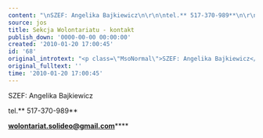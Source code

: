```yaml
---
content: "\nSZEF: Angelika Bajkiewicz\n\r\n\ntel.** 517-370-989**\n\r\n\n**wolontariat.solideo@gmail.com******\n\r\n\n**&nbsp;**\n"
source: jos
title: Sekcja Wolontariatu - kontakt
publish_down: '0000-00-00 00:00:00'
created: '2010-01-20 17:00:45'
id: '68'
original_introtext: "<p class=\"MsoNormal\">SZEF: Angelika Bajkiewicz</p>\r\n<p class=\"MsoNormal\">tel.<strong> 517-370-989</strong></p>\r\n<p class=\"MsoNormal\"><a href=\"mailto:wolontariat.solideo.MALPKA.gmail.com\"><strong><span lang=\"EN-US\" style=\"color: windowtext; text-decoration: none;\">wolontariat.solideo@gmail.com</span></strong></a><strong><span lang=\"EN-US\"></span></strong></p>\r\n<p class=\"MsoNormal\"><strong><span lang=\"EN-US\">&nbsp;</span></strong></p>"
original_fulltext: ''
time: '2010-01-20 17:00:45'
---
```

SZEF: Angelika Bajkiewicz


tel.** 517-370-989**


**wolontariat.solideo@gmail.com******


**&nbsp;**


<!--{{json:{"created_date":"2010-01-20 17:00:45","publish_down":"0000-00-00 00:00:00","id":"68"}}}-->